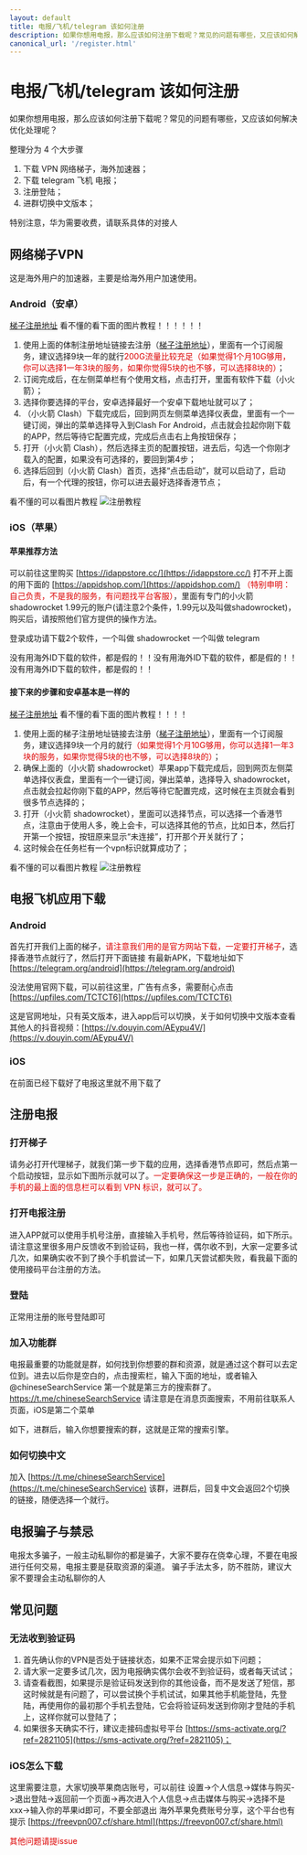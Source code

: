 ```yaml
---
layout: default
title: 电报/飞机/telegram 该如何注册
description: 如果你想用电报，那么应该如何注册下载呢？常见的问题有哪些，又应该如何解决优化处理呢？
canonical_url: '/register.html'
---
```

# 电报/飞机/telegram 该如何注册

如果你想用电报，那么应该如何注册下载呢？常见的问题有哪些，又应该如何解决优化处理呢？

整理分为 4 个大步骤
1. 下载 VPN 网络梯子，海外加速器；
2. 下载 telegram 飞机 电报；
3. 注册登陆；
4. 进群切换中文版本；

特别注意，华为需要收费，请联系具体的对接人

## 网络梯子VPN
这是海外用户的加速器，主要是给海外用户加速使用。
### Android（安卓）
[梯子注册地址](https://www.三毛机场.shop/#/register?code=6xuhG85m)
看不懂的看下面的图片教程！！！！！！
1. 使用上面的体制注册地址链接去注册（[梯子注册地址](https://www.三毛机场.shop/#/register?code=6xuhG85m)），里面有一个订阅服务，建议选择9块一年的就行<font color="#dd0000">200G流量比较充足（如果觉得1个月10G够用，你可以选择1一年3块的服务，如果你觉得5块的也不够，可以选择8块的）</font>；
2. 订阅完成后，在左侧菜单栏有个使用文档，点击打开，里面有软件下载（小火箭）；
3. 选择你要选择的平台，安卓选择最好一个安卓下载地址就可以了；
4. （小火箭 Clash）下载完成后，回到网页左侧菜单选择仪表盘，里面有一个一键订阅，弹出的菜单选择导入到Clash For Android，点击就会拉起你刚下载的APP，然后等待它配置完成，完成后点击右上角按钮保存；
5. 打开（小火箭 Clash），然后选择主页的配置按钮，进去后，勾选一个你刚才载入的配置，如果没有可选择的，要回到第4步；
6. 选择后回到（小火箭 Clash）首页，选择“点击启动”，就可以启动了，启动后，有一个代理的按钮，你可以进去最好选择香港节点；

看不懂的可以看图片教程
![注册教程](https://cdn.jsdelivr.net/gh/tggsearch/tggSearch.github.io/assets/img/android-register.png)
### iOS（苹果）
#### 苹果推荐方法
可以前往这里购买
[https://idappstore.cc/](https://idappstore.cc/)
打不开上面的用下面的
[https://appidshop.com/](https://appidshop.com/)
<font color="#dd0000">（特别申明：自己负责，不是我的服务，有问题找平台客服）</font>，里面有专门的小火箭 shadowrocket 1.99元的账户(请注意2个条件，1.99元以及叫做shadowrocket)，购买后，请按照他们官方提供的操作方法。

登录成功请下载2个软件，一个叫做 shadowrocket 一个叫做 telegram

没有用海外ID下载的软件，都是假的！！没有用海外ID下载的软件，都是假的！！没有用海外ID下载的软件，都是假的！！
#### 接下来的步骤和安卓基本是一样的
[梯子注册地址](https://www.三毛机场.shop/#/register?code=6xuhG85m)
看不懂的看下面的图片教程！！！！
1. 使用上面的梯子注册地址链接去注册（[梯子注册地址](https://www.三毛机场.shop/#/register?code=6xuhG85m)），里面有一个订阅服务，建议选择9块一个月的就行<font color="#dd0000">（如果觉得1个月10G够用，你可以选择1一年3块的服务，如果你觉得5块的也不够，可以选择8块的）</font>；
2. 确保上面的（小火箭 shadowrocket）苹果app下载完成后，回到网页左侧菜单选择仪表盘，里面有一个一键订阅，弹出菜单，选择导入 shadowrocket，点击就会拉起你刚下载的APP，然后等待它配置完成，这时候在主页就会看到很多节点选择的；
3. 打开（小火箭 shadowrocket），里面可以选择节点，可以选择一个香港节点，注意由于使用人多，晚上会卡，可以选择其他的节点，比如日本，然后打开第一个按钮，按钮原来显示“未连接”，打开那个开关就行了；
4. 这时候会在任务栏有一个vpn标识就算成功了；

看不懂的可以看图片教程
![注册教程](https://cdn.jsdelivr.net/gh/tggsearch/tggSearch.github.io/assets/img/ios-register.png)
## 电报飞机应用下载
### Android
首先打开我们上面的梯子，<font color="#dd0000">请注意我们用的是官方网站下载，一定要打开梯子</font>，选择香港节点就行了，然后打开下面链接
有最新APK，下载地址如下
[https://telegram.org/android](https://telegram.org/android)

没法使用官网下载，可以前往这里，广告有点多，需要耐心点击
[https://upfiles.com/TCTCT6](https://upfiles.com/TCTCT6)


这是官网地址，只有英文版本，进入app后可以切换，关于如何切换中文版本查看其他人的抖音视频：[https://v.douyin.com/AEypu4V/](https://v.douyin.com/AEypu4V/)
### iOS
在前面已经下载好了电报这里就不用下载了
## 注册电报
### 打开梯子
请务必打开代理梯子，就我们第一步下载的应用，选择香港节点即可，然后点第一个启动按钮，显示如下图所示就可以了。<font color="#dd0000">一定要确保这一步是正确的，一般在你的手机的最上面的信息栏可以看到 VPN 标识，就可以了。</font>
### 打开电报注册
进入APP就可以使用手机号注册，直接输入手机号，然后等待验证码，如下所示。请注意这里很多用户反馈收不到验证码，我也一样，偶尔收不到，大家一定要多试几次，如果确实收不到了换个手机尝试一下，如果几天尝试都失败，看我最下面的使用接码平台注册的方法。
### 登陆
正常用注册的账号登陆即可
### 加入功能群
电报最重要的功能就是群，如何找到你想要的群和资源，就是通过这个群可以去定位到。进去以后你是空白的，点击搜索栏，输入下面的地址，或者输入@chineseSearchService 第一个就是第三方的搜索群了。
https://t.me/chineseSearchService
请注意是在消息页面搜索，不用前往联系人页面，iOS是第二个菜单

如下，进群后，输入你想要搜索的群，这就是正常的搜索引擎。
### 如何切换中文
加入 [https://t.me/chineseSearchService](https://t.me/chineseSearchService) 该群，进群后，回复中文会返回2个切换的链接，随便选择一个就行。
## 电报骗子与禁忌
电报太多骗子，一般主动私聊你的都是骗子，大家不要存在侥幸心理，不要在电报进行任何交易，电报主要是获取资源的渠道。
骗子手法太多，防不胜防，建议大家不要理会主动私聊你的人
## 常见问题
### 无法收到验证码
1. 首先确认你的VPN是否处于链接状态，如果不正常会提示如下问题；
2. 请大家一定要多试几次，因为电报确实偶尔会收不到验证码，或者每天试试；
3. 请查看截图，如果提示是验证码发送到你的其他设备，而不是发送了短信，那这时候就是有问题了，可以尝试换个手机试试，如果其他手机能登陆，先登陆，再使用你的最初那个手机去登陆，它会将验证码发送到你刚才登陆的手机上，这样你就可以登陆了；
4. 如果很多天确实不行，建议走接码虚拟号平台 [https://sms-activate.org/?ref=2821105](https://sms-activate.org/?ref=2821105)；
### iOS怎么下载
这里需要注意，大家切换苹果商店账号，可以前往 设置->个人信息->媒体与购买->退出登陆->返回前一个页面->再次进入个人信息->点击媒体与购买->选择不是xxx->输入你的苹果id即可，不要全部退出
海外苹果免费账号分享，这个平台也有提示 [https://freevpn007.cf/share.html](https://freevpn007.cf/share.html)

<font color="#dd0000">其他问题请提issue</font>
